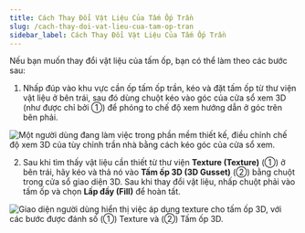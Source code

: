 ```yaml
---
title: Cách Thay Đổi Vật Liệu Của Tấm Ốp Trần
slug: /cach-thay-doi-vat-lieu-cua-tam-op-tran
sidebar_label: Cách Thay Đổi Vật Liệu Của Tấm Ốp Trần
---
```


Nếu bạn muốn thay đổi vật liệu của tấm ốp, bạn có thể làm theo các bước sau:

1. Nhấp đúp vào khu vực cần ốp tấm ốp trần, kéo và đặt tấm ốp từ thư viện vật liệu ở bên trái, sau đó dùng chuột kéo vào góc của cửa sổ xem 3D (như được chỉ bởi ①) để phóng to chế độ xem hướng dẫn ở góc trên bên phải.

![Một người dùng đang làm việc trong phần mềm thiết kế, điều chỉnh chế độ xem 3D của tùy chỉnh trần nhà bằng cách kéo góc của cửa sổ xem.](https://storage.googleapis.com/jegavn_kb/image_jegavn/798.1.png)

2. Sau khi tìm thấy vật liệu cần thiết từ thư viện **Texture (Texture)** (①) ở bên trái, hãy kéo và thả nó vào **Tấm ốp 3D (3D Gusset)** (②) bằng chuột trong cửa sổ giao diện 3D. Sau khi thay đổi vật liệu, nhấp chuột phải vào tấm ốp và chọn **Lấp đầy (Fill)** để hoàn tất.

![Giao diện người dùng hiển thị việc áp dụng texture cho tấm ốp 3D, với các bước được đánh số (①) Texture và (②) Tấm ốp 3D.](https://storage.googleapis.com/jegavn_kb/image_jegavn/798.2.png)